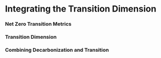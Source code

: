 # Integrating the Transition Dimension


### Net Zero Transition Metrics

### Transition Dimension

### Combining Decarbonization and Transition